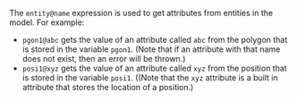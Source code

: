 The `entity@name` expression is used to get attributes from entities in the model. For example:

* `pgon1@abc` gets the value of an attribute called `abc` from the polygon that is stored in the variable `pgon1`. (Note that if an attribute with that name does not exist, then an error will be thrown.)
* `posi1@xyz` gets the value of an attribute called `xyz` from the position that is stored in the variable `posi1`. ((Note that the `xyz` attribute is a built in attribute that stores the location of a position.)


